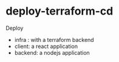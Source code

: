 # deploy-terraform-cd

Deploy
- infra : with a terraform backend
- client: a react application
- backend: a nodejs application